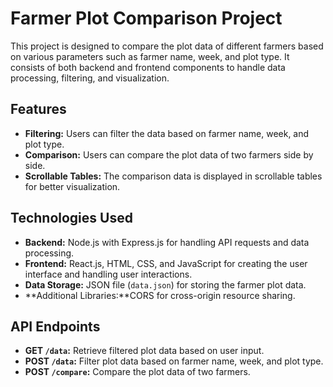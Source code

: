 # Farmer Plot Comparison Project

This project is designed to compare the plot data of different farmers based on various parameters such as farmer name, week, and plot type. It consists of both backend and frontend components to handle data processing, filtering, and visualization.

## Features

- **Filtering:** Users can filter the data based on farmer name, week, and plot type.
- **Comparison:** Users can compare the plot data of two farmers side by side.
- **Scrollable Tables:** The comparison data is displayed in scrollable tables for better visualization.

## Technologies Used

- **Backend:** Node.js with Express.js for handling API requests and data processing.
- **Frontend:** React.js, HTML, CSS, and JavaScript for creating the user interface and handling user interactions.
- **Data Storage:** JSON file (`data.json`) for storing the farmer plot data.
- **Additional Libraries:**CORS for cross-origin resource sharing.

## API Endpoints

- **GET `/data`:** Retrieve filtered plot data based on user input.
- **POST `/data`:** Filter plot data based on farmer name, week, and plot type.
- **POST `/compare`:** Compare the plot data of two farmers.
